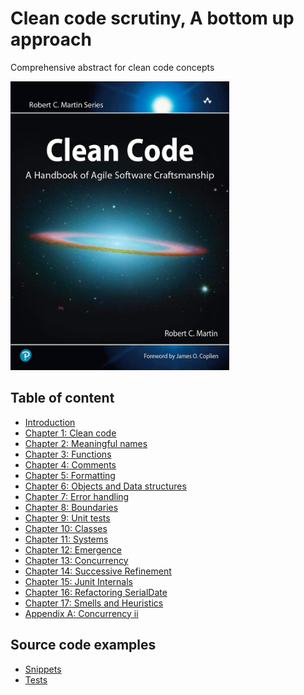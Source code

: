 # Clean code scrutiny, A bottom up approach
Comprehensive abstract for clean code concepts

<img src="img/book_cover.jpg" alt="code quality measurement" width="350" height="462">

## Table of content
- [Introduction](notes/00_Introduction.md)
- [Chapter 1: Clean code](notes/01_Chapter_1_Clean_code.md)
- [Chapter 2: Meaningful names](notes/02_Chapter_2_Meaningful_names.md)
- [Chapter 3: Functions](notes/03_Chapter_3_Functions.md)
- [Chapter 4: Comments]()
- [Chapter 5: Formatting]()
- [Chapter 6: Objects and Data structures]()
- [Chapter 7: Error handling]()
- [Chapter 8: Boundaries]()
- [Chapter 9: Unit tests]()
- [Chapter 10: Classes]()
- [Chapter 11: Systems]()
- [Chapter 12: Emergence]()
- [Chapter 13: Concurrency]()
- [Chapter 14: Successive Refinement]()
- [Chapter 15: Junit Internals]()
- [Chapter 16: Refactoring SerialDate]()
- [Chapter 17: Smells and Heuristics]()
- [Appendix A: Concurrency ii]()

## Source code examples
- [Snippets](src/main/java/clean/code)
- [Tests](src/test/java)